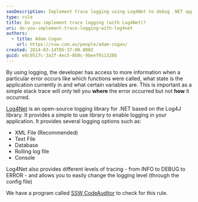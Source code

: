 ```yaml
---
seoDescription: Implement trace logging using Log4Net to debug .NET applications and gain valuable insights into application behavior.
type: rule
title: Do you implement trace logging (with Log4Net)?
uri: do-you-implement-trace-logging-with-log4net
authors:
  - title: Adam Cogan
    url: https://ssw.com.au/people/adam-cogan/
created: 2014-03-14T05:37:00.000Z
guid: e0c0517c-3a2f-4ec5-8b0c-9beef911328b
---
```


By using logging, the developer has access to more information when a particular error occurs like which functions were called, what state is the application currently in and what certain variables are. This is important as a simple stack trace will only tell you **where** the error occurred but not **how** it occurred.

<!--endintro-->

[Log4Net](https://sourceforge.net/projects/log4net/) is an open-source logging library for .NET based on the Log4J library. It provides a simple to use library to enable logging in your application. It provides several logging options such as:

- XML File (Recommended)
- Text File
- Database
- Rolling log file
- Console

Log4Net also provides different levels of tracing - from INFO to DEBUG to ERROR - and allows you to easily change the logging level (through the config file)

We have a program called [SSW CodeAuditor](https://ssw.com.au/ssw/CodeAuditor/) to check for this rule.
